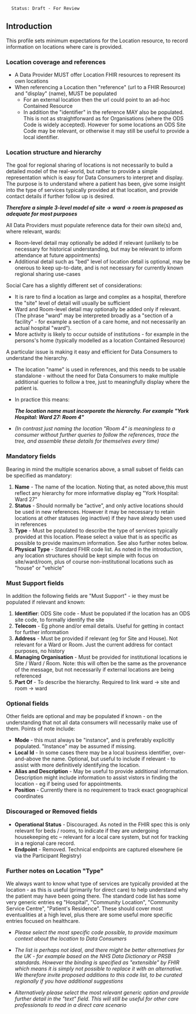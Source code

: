       Status: Draft - For Review


## Introduction
This profile sets minimum expectations for the Location resource, to record information on locations where care is provided.



### **Location coverage and references**

 - A Data Provider MUST offer Location FHIR resources to represent its own locations
 - When referencing a Location then "reference" (url to a FHIR Resource) and "display" (name), MUST be populated
   - For an external location then the url could point to an ad-hoc Contained Resource
   - In addition the "identifier" in the reference MAY also be populated. This is not as straightforward as for Organisations (where the ODS Code is widely accepted). However for some locations an ODS Site Code may be relevant, or otherwise it may still be useful to provide a local identifier.

### **Location structure and hierarchy**
The goal for regional sharing of locations is not necessarily to build a detailed model of the real-world, but rather to provide a simple representation which is easy for Data Consumers to interpret and display. The purpose is to understand where a patient has been, give some insight into the type of services typically provided at that location, and provide contact details if further follow up is desired.

***Therefore a simple 3-level model of site -> ward -> room is proposed as adequate for most purposes***

 All Data Providers must populate reference data for their own site(s) and, where relevant, wards:
 - Room-level detail may optionally be added if relevant (unlikely to be necessary for historical understanding, but may be relevant to inform attendance at future appointments)
 - Additional detail such as "bed" level of location detail is optional, may be onerous to keep up-to-date, and is not necessary for currently known regional sharing use-cases

 Social Care has a slightly different set of considerations:
  - It is rare to find a location as large and complex as a hospital, therefore the "site" level of detail will usually be sufficient
  - Ward and Room-level detail may optionally be added only if relevant. (The phrase "ward" may be interpreted broadly as a "section of a facility" - for example a section of a care home, and not necessarily an actual hospital "ward").
  -  More activity is likely to occur outside of institutions - for example in the persons's home (typically modelled as a location Contained Resource)

A particular issue is making it easy and efficient for Data Consumers to understand the hierarchy.
 - The location "name" is used in references, and this needs to be usable standalone - without the need for Data Consumers to make multiple additional queries to follow a tree, just to meaningfully display where the patient is. 

 - In practice this means:

   ***The location name must incorporate the hierarchy. For example "York Hospital: Ward 27: Room 4"***

 - *(In contrast just naming the location "Room 4" is meaningless to a consumer without further queries to follow the references, trace the tree, and assemble these details for themselves every time)*



### **Mandatory fields**
Bearing in mind the multiple scenarios above, a small subset of fields can be specified as mandatory:
1. **Name** - The name of the location. Noting that, as noted above,this must reflect any hierarchy for more informative display eg "York Hospital: Ward 27"
2. **Status** - Should normally be “active”, and only active locations should be used in new references. However it may be necessary to retain locations at other statuses (eg inactive) if they have already been used in references
3. **Type** - Must be populated to describe the type of services typically provided at this location. Please select a value that is as specific as possible to provide maximum information. See also further notes below.
4. **Physical Type** - Standard FHIR code list. As noted in the introduction, any location structures should be kept simple with focus on site/ward/room, plus of course non-institutional locations such as "house" or "vehicle" 


### **Must Support fields**
In addition the following fields are "Must Support" - ie they must be populated if relevant and known:
1. **Identifier**: ODS Site code - Must be populated if the location has an ODS site code, to formally identify the site
2. **Telecom** - Eg phone and/or email details. Useful for getting in contact for further information
3. **Address** - Must be provided if relevant (eg for Site and House). Not relevant for a Ward or Room. Just the current address for contact purposes, no history
4. **Managing Organisation** - Must be provided for institutional locations ie Site / Ward / Room. Note: this will often be the same as the provenance of the message, but not necessarily if external locations are being referenced
5. **Part Of** - To describe the hierarchy. Required to link ward -> site and room -> ward


### **Optional fields**
Other fields are optional and may be populated if known - on the understanding that not all data consumers will necessarily make use of them. Points of note include:
 - **Mode** - this must always be "instance", and is preferably explicitly populated. "Instance" may be assumed if missing.
 - **Local Id** - In some cases there may be a local business identifier, over-and-above the name. Optional, but useful to include if relevant - to assist with more definitively identifying the location.
 - **Alias and Description** - May be useful to provide additional information. Description might include information to assist vistors in finding the location - eg if being used for appointments.
 - **Position** - Currently there is no requirement to track exact geographical coordinates

### **Discouraged or Removed fields**
 - **Operational Status** - Discouraged. As noted in the FHIR spec this is only relevant for beds / rooms, to indicate if they are undergoing housekeeping etc – relevant for a local care system, but not for tracking in a regional care record.
  - **Endpoint** - Removed. Technical endpoints are captured elsewhere (ie via the Participant Registry)



### **Further notes on Location "Type"**
We always want to know what type of services are typically provided at the location - as this is useful (primarily for direct care) to help understand why the patient may have been going there. The standard code list has some very generic entries eg "Hospital", "Community Location", "Community Service Centre", "Patient's Residence". These should cover most eventualities at a high level, plus there are some useful more specific entries focused on healthcare.

 - *Please select the most specific code possible, to provide maximum context about the location to Data Consumers*

 - *The list is perhaps not ideal, and there might be better alternatives for the UK - for example based on the NHS Data Dictionary or PRSB standards. However the binding is specified as "extensible" by FHIR which means it is simply not possible to replace it with an alternative. We therefore invite proposed additions to this code list, to be curated regionally if you have additional suggestions*

 - *Alternatively please select the most relevant generic option and provide further detail in the "text" field. This will still be useful for other care professionals to read in a direct care scenario*
